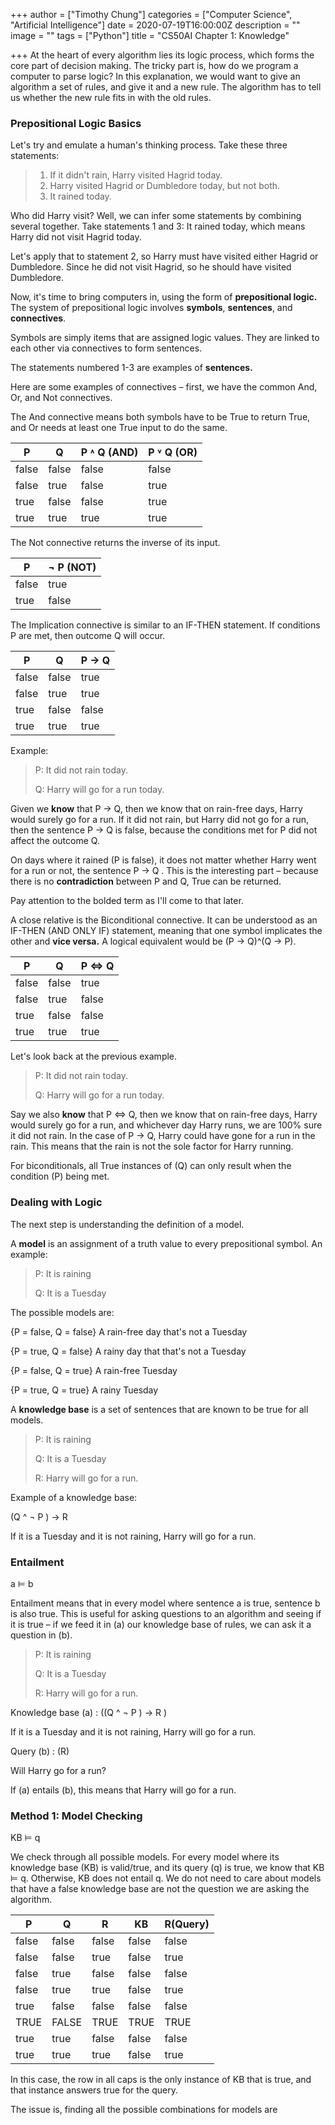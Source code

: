 +++
author = ["Timothy Chung"]
categories = ["Computer Science", "Artificial Intelligence"]
date = 2020-07-19T16:00:00Z
description = ""
image = ""
tags = ["Python"]
title = "CS50AI Chapter 1: Knowledge"

+++
At the heart of every algorithm lies its logic process, which forms the core part of decision making. The tricky part is, how do we program a computer to parse logic? In this explanation, we would want to give an algorithm a set of rules, and give it and a new rule. The algorithm has to tell us whether the new rule fits in with the old rules.

### Prepositional Logic Basics

Let's try and emulate a human's thinking process. Take these three statements:

> 1. If it didn't rain, Harry visited Hagrid today.
> 2. Harry visited Hagrid or Dumbledore today, but not both.
> 3. It rained today.

Who did Harry visit? Well, we can infer some statements by combining several together. Take statements 1 and 3: It rained today, which means Harry did not visit Hagrid today.

Let's apply that to statement 2, so Harry must have visited either Hagrid or Dumbledore. Since he did not visit Hagrid, so he should have visited Dumbledore.

Now, it's time to bring computers in, using the form of **prepositional logic.** The system of prepositional logic involves **symbols**, **sentences**, and **connectives**.

Symbols are simply items that are assigned logic values. They are linked to each other via connectives to form sentences.

The statements numbered 1-3 are examples of **sentences.**

Here are some examples of connectives – first, we have the common And, Or, and Not connectives.

The And connective means both symbols have to be True to return True, and Or needs at least one True input to do the same.

<span class="tablewrappermini" markdown="1">

| P | Q | P ˄ Q (AND) | P ˅ Q (OR) |
| --- | --- | --- | --- |
| false | false | false | false |
| false | true | false | true |
| true | false | false | true |
| true | true | true | true |

</span>

The Not connective returns the inverse of its input.

<span class="tablewrappermini" markdown="1">

| P | ¬ P (NOT) |
| --- | --- |
| false | true |
| true | false |

</span>

The Implication connective is similar to an IF-THEN statement. If conditions P are met, then outcome Q will occur.

<span class="tablewrappermini" markdown="1">

| P | Q | P → Q |
| --- | --- | --- |
| false | false | true |
| false | true | true |
| true | false | false |
| true | true | true |

</span>

Example:

> P: It did not rain today.
>
> Q: Harry will go for a run today.

Given we **know** that P → Q, then we know that on rain-free days, Harry would surely go for a run. If it did not rain, but Harry did not go for a run, then the sentence  P → Q is false, because the conditions met for P did not affect the outcome Q.

On days where it rained (P is false), it does not matter whether Harry went for a run or not, the sentence  P → Q . This is the interesting part – because there is no **contradiction** between P and Q, True can be returned.

Pay attention to the bolded term as I'll come to that later.

A close relative is the Biconditional connective. It can be understood as an  IF-THEN (AND ONLY IF) statement, meaning that one symbol implicates the other and **vice versa.** A logical equivalent would be  (P → Q)^(Q → P).

<span class="tablewrappermini" markdown="1">

| P | Q | P ⇔ Q |
| --- | --- | --- |
| false | false | true |
| false | true | false |
| true | false | false |
| true | true | true |

</span>

Let's look back at the previous example.

> P: It did not rain today.
>
> Q: Harry will go for a run today.

Say we also **know** that P ⇔ Q, then we know that on rain-free days, Harry would surely go for a run, and whichever day Harry runs, we are 100% sure it did not rain.  In the case of P → Q, Harry could have gone for a run in the rain. This means that the rain is not the sole factor for Harry running.

For biconditionals, all True instances of (Q) can only result when the condition (P) being met.

### Dealing with Logic

The next step is understanding the definition of a model.

A **model** is an assignment of a truth value to every prepositional symbol. An example:

> P: It is raining
>
> Q: It is a Tuesday

The possible models are:

{P = false, Q = false} A rain-free day that's not a Tuesday

{P = true, Q = false} A rainy day that that's not a Tuesday

{P = false, Q = true} A rain-free Tuesday

{P = true, Q = true} A rainy Tuesday

A **knowledge base** is a set of sentences that are known to be true for all models.

> P: It is raining
>
> Q: It is a Tuesday
>
> R: Harry will go for a run.

Example of a knowledge base:

(Q ^ ¬ P ) → R

If it is a Tuesday and it is not raining, Harry will go for a run.

### Entailment

a ⊨ b

Entailment means that in every model where sentence a is true, sentence b is also true. This is useful for asking questions to an algorithm and seeing if it is true – if we feed it in (a) our knowledge base of rules, we can ask it a question in (b).

> P: It is raining
>
> Q: It is a Tuesday
>
> R: Harry will go for a run.

Knowledge base (a) : ((Q ^ ¬ P ) → R  )

If it is a Tuesday and it is not raining, Harry will go for a run.

Query (b) : (R)

Will Harry go for a run?

If (a) entails (b), this means that Harry will go for a run.

### Method 1: Model Checking

KB ⊨ q

We check through all possible models. For every model where its knowledge base (KB) is valid/true, and its query (q) is true, we know that KB ⊨ q. Otherwise, KB does not entail q. We do not need to care about models that have a false knowledge base are not the question we are asking the algorithm.

<span class="tablewrappermini" markdown="1">

| P | Q | R | KB | R(Query) |
| --- | --- | --- | --- | --- |
| false | false | false | false | false |
| false | false | true | false | true |
| false | true | false | false | false |
| false | true | true | false | true |
| true | false | false | false | false |
| TRUE | FALSE | TRUE | TRUE | TRUE |
| true | true | false | false | false |
| true | true | true | false | true |

</span>

In this case, the row in all caps is the only instance of KB that is true, and that instance answers true for the query. 

The issue is, finding all the possible combinations for models are 